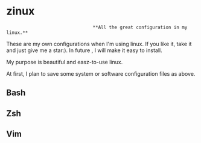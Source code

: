 # zinux
                                    **All the great configuration in my linux.**

These are my own configurations when I'm using linux. If you like it, take it and just give me a star:).
In future , I will make it easy to install.

My purpose is beautiful and easz-to-use linux.

At first, I plan to save some system or software configuration files as above.

## Bash
## Zsh
## Vim

